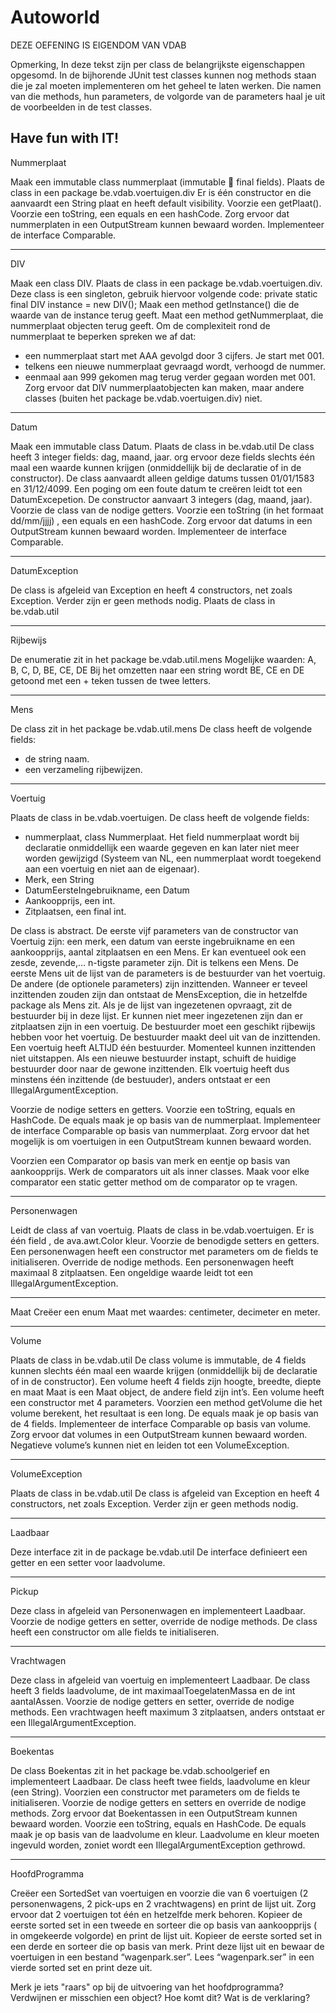 Autoworld
=========

DEZE OEFENING IS EIGENDOM VAN VDAB

Opmerking,
In deze tekst zijn per class de belangrijkste eigenschappen opgesomd. In de bijhorende JUnit test classes 
kunnen nog methods staan die je zal moeten implementeren om het geheel te laten werken. Die namen 
van die methods, hun parameters, de volgorde van de parameters haal je uit de voorbeelden in de test 
classes.

Have fun with IT!
---------------------------
Nummerplaat

Maak een immutable class nummerplaat (immutable  final fields).
Plaats de class in een package be.vdab.voertuigen.div
Er is één constructor en die aanvaardt een String plaat en heeft default visibility.
Voorzie een getPlaat().
Voorzie een toString, een equals en een hashCode.
Zorg ervoor dat nummerplaten in een OutputStream kunnen bewaard worden.
Implementeer de interface Comparable.

---------------------------
DIV

Maak een class DIV.
Plaats de class in een package be.vdab.voertuigen.div.
Deze class is een singleton, gebruik hiervoor volgende code:
private static final DIV instance = new DIV();
Maak een method getInstance() die de waarde van de instance terug geeft.
Maat een method getNummerplaat, die nummerplaat objecten terug geeft.
Om de complexiteit rond de nummerplaat te beperken spreken we af dat:
- een nummerplaat start met AAA gevolgd door 3 cijfers. Je start met 001.
- telkens een nieuwe nummerplaat gevraagd wordt, verhoogd de nummer.
- eenmaal aan 999 gekomen mag terug verder gegaan worden met 001.
Zorg ervoor dat DIV nummerplaatobjecten kan maken, maar andere classes (buiten het package 
be.vdab.voertuigen.div) niet.

---------------------------
Datum

Maak een immutable class Datum.
Plaats de class in be.vdab.util
De class heeft 3 integer fields: dag, maand, jaar.
org ervoor deze fields slechts één maal een waarde kunnen krijgen (onmiddellijk bij de declaratie of in de constructor).
De class aanvaardt alleen geldige datums tussen 01/01/1583 en 31/12/4099. 
Een poging om een foute datum te creëren leidt tot een DatumExcepetion.
De constructor aanvaart 3 integers (dag, maand, jaar).
Voorzie de class van de nodige getters.
Voorzie een toString (in het formaat dd/mm/jjjj) , een equals en een hashCode.
Zorg ervoor dat datums in een OutputStream kunnen bewaard worden.
Implementeer de interface Comparable.

---------------------------
DatumException

De class is afgeleid van Exception en heeft 4 constructors, net zoals Exception.
Verder zijn er geen methods nodig.
Plaats de class in be.vdab.util

---------------------------
Rijbewijs

De enumeratie zit in het package be.vdab.util.mens
Mogelijke waarden: A, B, C, D, BE, CE, DE
Bij het omzetten naar een string wordt BE, CE en DE getoond met een + teken tussen de twee letters.

---------------------------
Mens

De class zit in het package be.vdab.util.mens
De class heeft de volgende fields:
- de string naam.
- een verzameling rijbewijzen.

---------------------------
Voertuig

Plaats de class in be.vdab.voertuigen.
De class heeft de volgende fields:
- nummerplaat, class Nummerplaat. Het field nummerplaat wordt bij declaratie onmiddellijk een 
waarde gegeven en kan later niet meer worden gewijzigd (Systeem van NL, een nummerplaat 
wordt toegekend aan een voertuig en niet aan de eigenaar).
-  Merk, een String
-  DatumEersteIngebruikname, een Datum
-  Aankoopprijs, een int.
-  Zitplaatsen, een final int.

De class is abstract.
De eerste vijf parameters van de constructor van Voertuig zijn: een merk, een datum van eerste 
ingebruikname en een aankoopprijs, aantal zitplaatsen en een Mens. 
Er kan eventueel ook een zesde, zevende,… n-tigste parameter zijn. Dit is telkens een Mens.
De eerste Mens uit de lijst van de parameters is de bestuurder van het voertuig. De andere (de 
optionele parameters) zijn inzittenden.
Wanneer er teveel inzittenden zouden zijn dan ontstaat de MensException, die in hetzelfde package als Mens zit.
Als je de lijst van ingezetenen opvraagt, zit de bestuurder bij in deze lijst.
Er kunnen niet meer ingezetenen zijn dan er zitplaatsen zijn in een voertuig.
De bestuurder moet een geschikt rijbewijs hebben voor het voertuig.
De bestuurder maakt deel uit van de inzittenden.
Een voertuig heeft ALTIJD één bestuurder.
Momenteel kunnen inzittenden niet uitstappen.
Als een nieuwe bestuurder instapt, schuift de huidige bestuurder door naar de gewone inzittenden.
Elk voertuig heeft dus minstens één inzittende (de bestuuder), anders ontstaat er een IllegalArgumentException.

Voorzie de nodige setters en getters.
Voorzie een toString, equals en HashCode.
De equals maak je op basis van de nummerplaat.
Implementeer de interface Comparable op basis van nummerplaat.
Zorg ervoor dat het mogelijk is om voertuigen in een OutputStream kunnen bewaard worden.

Voorzien een Comparator op basis van merk en eentje op basis van aankoopprijs.
Werk de comparators uit als inner classes.
Maak voor elke comparator een static getter method om de comparator op te vragen.

---------------------------
Personenwagen

Leidt de class af van voertuig.
Plaats de class in be.vdab.voertuigen.
Er is één field , de ava.awt.Color kleur.
Voorzie de benodigde setters en getters.
Een personenwagen heeft een constructor met parameters om de fields te initialiseren.
Override de nodige methods.
Een personenwagen heeft maximaal 8 zitplaatsen. Een ongeldige waarde leidt tot een 
IllegalArgumentException.

---------------------------
Maat
Creëer een enum Maat met waardes: centimeter, decimeter en meter.

---------------------------
Volume

Plaats de class in be.vdab.util
De class volume is immutable, de 4 fields kunnen slechts één maal een waarde krijgen (onmiddellijk bij 
de declaratie of in de constructor).
Een volume heeft 4 fields zijn hoogte, breedte, diepte en maat
Maat is een Maat object, de andere field zijn int’s.
Een volume heeft een constructor met 4 parameters. 
Voorzien een method getVolume die het volume berekent, het resultaat is een long.
De equals maak je op basis van de 4 fields.
Implementeer de interface Comparable op basis van volume.
Zorg ervoor dat volumes in een OutputStream kunnen bewaard worden.
Negatieve volume’s kunnen niet en leiden tot een VolumeException.

---------------------------
VolumeException

Plaats de class in be.vdab.util
De class is afgeleid van Exception en heeft 4 constructors, net zoals Exception.
Verder zijn er geen methods nodig.

---------------------------
Laadbaar

Deze interface zit in de package be.vdab.util
De interface definieert een getter en een setter voor laadvolume.

---------------------------
Pickup

Deze class in afgeleid van Personenwagen en implementeert Laadbaar.
Voorzie de nodige getters en setter, override de nodige methods.
De class heeft een constructor om alle fields te initialiseren.

---------------------------
Vrachtwagen

Deze class in afgeleid van voertuig en implementeert Laadbaar.
De class heeft 3 fields laadvolume, de int maximaalToegelatenMassa en de int aantalAssen.
Voorzie de nodige getters en setter, override de nodige methods.
Een vrachtwagen heeft maximum 3 zitplaatsen, anders ontstaat er een IllegalArgumentException.

---------------------------
Boekentas

De class Boekentas zit in het package be.vdab.schoolgerief en implementeert Laadbaar.
De class heeft twee fields, laadvolume en kleur (een String).
Voorzien een constructor met parameters om de fields te initialiseren.
Voorzie de nodige getters en setters en override de nodige methods.
Zorg ervoor dat Boekentassen in een OutputStream kunnen bewaard worden.
Voorzie een toString, equals en HashCode.
De equals maak je op basis van de laadvolume en kleur.
Laadvolume en kleur moeten ingevuld worden, zoniet wordt een IllegalArgumentException gethrowd. 

---------------------------
HoofdProgramma

Creëer een SortedSet van voertuigen en voorzie die van 6 voertuigen (2 personenwagens, 2 pick-ups en 
2 vrachtwagens) en print de lijst uit.
Zorg ervoor dat 2 voertuigen tot één en hetzelfde merk behoren.
Kopieer de eerste sorted set in een tweede en sorteer die op basis van aankoopprijs ( in omgekeerde 
volgorde) en print de lijst uit.
Kopieer de eerste sorted set in een derde en sorteer die op basis van merk. Print deze lijst uit en bewaar 
de voertuigen in een bestand “wagenpark.ser”.
Lees “wagenpark.ser” in een vierde sorted set en print deze uit.

Merk je iets "raars" op bij de uitvoering van het hoofdprogramma? Verdwijnen er misschien een object? Hoe komt dit? Wat is de verklaring?

